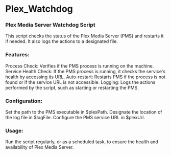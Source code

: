 # Plex_Watchdog

### Plex Media Server Watchdog Script
This script checks the status of the Plex Media Server (PMS) and restarts it if needed. It also logs the actions to a designated file.

### Features:
Process Check: Verifies if the PMS process is running on the machine.
Service Health Check: If the PMS process is running, it checks the service's health by accessing its URL.
Auto-restart: Restarts PMS if the process is not found or if the service URL is not accessible.
Logging: Logs the actions performed by the script, such as starting or restarting the PMS.
### Configuration:
Set the path to the PMS executable in $plexPath.
Designate the location of the log file in $logFile.
Configure the PMS service URL in $plexUrl.
### Usage:
Run the script regularly, or as a scheduled task, to ensure the health and availability of Plex Media Server.
